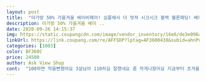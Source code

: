 ```yaml
---
layout: post 
title:  "아가방 50% 가을겨울 베이비페어! 심플헤서 더 멋져 시크시크 블랙 웰론패딩! 베이비는 너무 해비한 패딩은 쫌 불편해! 나는 가볍지롱 패딩! 부담스럽게 두껍지 않아욤 가을부터 쭉 ! 소매도 롤업체크 센쓰있어" 
description: 아가방 50% 가을겨울 베이 ..
date: 2020-09-26 14:15:37 
img: https://static.coupangcdn.com/image/vendor_inventory/16e6/de3e096a0ac02567db1094b700ebb13775a81ee409213e7e978667fd6521.jpg 
linkUrl: https://link.coupang.com/re/AFFSDP?lptag=AF3600438&subid=ahnPublicAsk&pageKey=145176356&itemId=420958755&vendorItemId=4035520338&traceid=V0-113-05c816a01f6a6467 
categories: [1003] 
color: BF360C 
price: 24500 
author: Ask View Shop 
cont:  "100하면 작을뻔했어요 3살남아 110하길 잘했네요 좀 작게나왔어요 지금부터 초겨울까지 괜찮겠어요 많이 두껍진않아서 한겨울에는 못입을듯합니다<br/>24개월차남아 몸무게17.<br/>5 키100.<br/>품이크네요 팔도 좀 크고.<br/>괜찮아요 무난해요.<br/><br/>이쁘고 맘에듭니다<br/>" 
---
```

